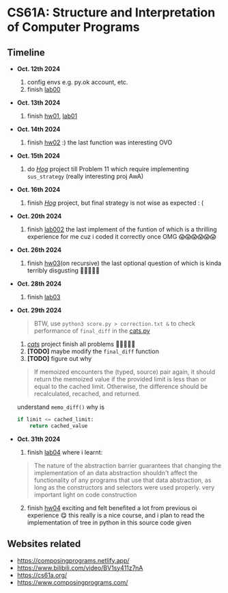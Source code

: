 # CS61A: Structure and Interpretation of Computer Programs
## Timeline
- **Oct. 12th 2024**
  1. config envs e.g. py.ok account, etc.
  2. finish [lab00](./lab/lab00/lab00.py)
- **Oct. 13th 2024**
  1. finish [hw01](./hw/hw01/hw01.py), [lab01](./lab/lab01/lab01.py)
- **Oct. 14th 2024**
  1. finish [hw02](./hw/hw02/hw02.py) :) the last function was interesting OVO
- **Oct. 15th 2024**
  1. do [*Hog*](./project/hog/hog.py) project till Problem 11 which require implementing `sus_strategy` (really interesting proj AwA)
- **Oct. 16th 2024**
  1. finish [*Hog*](./project/hog/hog.py) project, but final strategy is not wise as expected : (
- **Oct. 20th 2024**
  1. finish [lab002](./lab/lab02/lab02.py) the last implement of the funtion of which is a thrilling experience for me cuz i coded it correctly once OMG 😱😱😱😱😱😱
- **Oct. 26th 2024**
  1. finish [hw03](./hw/hw03/hw03.py)(on recursive) the last optional question of which is kinda terribly disgusting 🤢🤢🤢🤢🤢
- **Oct. 28th 2024**
  1. finish [lab03](./lab/lab03/lab03.py)
- **Oct. 29th 2024**
  > BTW, use `python3 score.py > correction.txt &` to check performance of `final_diff` in the [cats.py](./project/cats/cats.py)
  1. [*cats*](./project/cats/cats.py) project finish all problems 🥺🥺🥺🥺🥺
  2. **[TODO]** maybe modify the `final_diff` function
  3. **[TODO]** figure out why
    > If memoized encounters the (typed, source) pair again, it should return the memoized value if the provided limit is less than or equal to the cached limit. Otherwise, the difference should be recalculated, recached, and returned.

    understand `memo_diff()` why is
    ``` py
    if limit <= cached_limit:
        return cached_value
    ```
- **Oct. 31th 2024**
  1. finish [lab04](./lab/lab04/lab04.py) where i learnt:
    > The nature of the abstraction barrier guarantees that changing the implementation of an data abstraction shouldn't affect the functionality of any programs that use that data abstraction, as long as the constructors and selectors were used properly.
    very important light on code construction
  2. finish [hw04](./hw/hw04/hw04.py) exciting and felt benefited a lot from previous oi experience 😋
      this really is a nice course, and i plan to read the implementation of tree in python in this source code given

## Websites related
- https://composingprograms.netlify.app/
- https://www.bilibili.com/video/BV1sy411z7nA
- https://cs61a.org/
- https://www.composingprograms.com/

